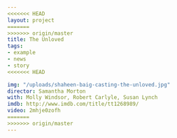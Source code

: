 ```yaml
---
<<<<<<< HEAD
layout: project
=======
>>>>>>> origin/master
title: The Unloved
tags:
- example
- news
- story
<<<<<<< HEAD

img: "/uploads/shaheen-baig-casting-the-unloved.jpg"
director: Samantha Morton
with: Molly Windsor, Robert Carlyle, Susan Lynch
imdb: http://www.imdb.com/title/tt1268989/
video: 2mhje0zofh
=======
>>>>>>> origin/master
---
```


